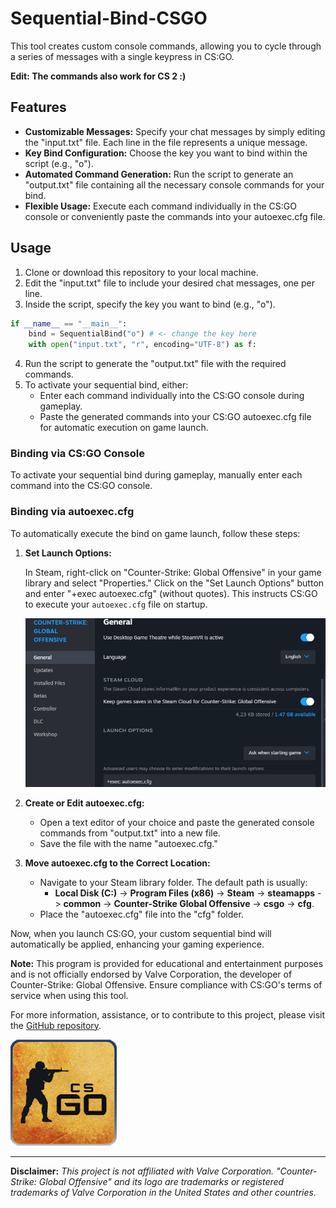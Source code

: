# Sequential-Bind-CSGO
This tool creates custom console commands, allowing you to cycle through a series of messages with a single keypress in CS:GO.

**Edit: The commands also work for CS 2 :)**

## Features

- **Customizable Messages:** Specify your chat messages by simply editing the "input.txt" file. Each line in the file represents a unique message.
- **Key Bind Configuration:** Choose the key you want to bind within the script (e.g., "o").
- **Automated Command Generation:** Run the script to generate an "output.txt" file containing all the necessary console commands for your bind.
- **Flexible Usage:** Execute each command individually in the CS:GO console or conveniently paste the commands into your autoexec.cfg file.

## Usage

1. Clone or download this repository to your local machine.
2. Edit the "input.txt" file to include your desired chat messages, one per line.
3. Inside the script, specify the key you want to bind (e.g., "o").

```py
if __name__ == "__main__":
    bind = SequentialBind("o") # <- change the key here
    with open("input.txt", "r", encoding="UTF-8") as f:
```

4. Run the script to generate the "output.txt" file with the required commands.
5. To activate your sequential bind, either:
    - Enter each command individually into the CS:GO console during gameplay.
    - Paste the generated commands into your CS:GO autoexec.cfg file for automatic execution on game launch.

### Binding via CS:GO Console

To activate your sequential bind during gameplay, manually enter each command into the CS:GO console.

### Binding via autoexec.cfg

To automatically execute the bind on game launch, follow these steps:

1. **Set Launch Options:**

   In Steam, right-click on "Counter-Strike: Global Offensive" in your game library and select "Properties." Click on the "Set Launch Options" button and enter "+exec autoexec.cfg" (without quotes). This instructs CS:GO to execute your `autoexec.cfg` file on startup.

   ![Image 1](images/launchoptions.png)

2. **Create or Edit autoexec.cfg:**

   - Open a text editor of your choice and paste the generated console commands from "output.txt" into a new file.
   - Save the file with the name "autoexec.cfg."

3. **Move autoexec.cfg to the Correct Location:**

   - Navigate to your Steam library folder. The default path is usually:
     - **Local Disk (C:)** -> **Program Files (x86)** -> **Steam** -> **steamapps** -> **common** -> **Counter-Strike Global Offensive** -> **csgo** -> **cfg**.
   - Place the "autoexec.cfg" file into the "cfg" folder.

Now, when you launch CS:GO, your custom sequential bind will automatically be applied, enhancing your gaming experience.


**Note:** This program is provided for educational and entertainment purposes and is not officially endorsed by Valve Corporation, the developer of Counter-Strike: Global Offensive. Ensure compliance with CS:GO's terms of service when using this tool.

For more information, assistance, or to contribute to this project, please visit the [GitHub repository](https://github.com/GerberFelix/Sequential-Bind-CSGO).

![CS:GO Logo](images/icon.png)

---
**Disclaimer:** *This project is not affiliated with Valve Corporation. "Counter-Strike: Global Offensive" and its logo are trademarks or registered trademarks of Valve Corporation in the United States and other countries.*